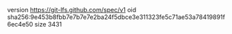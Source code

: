 version https://git-lfs.github.com/spec/v1
oid sha256:9e453b8fbb7e7b7e7e2ba24f5dbce3e311323fe5c71ae53a78419891f6ec4e50
size 3431
